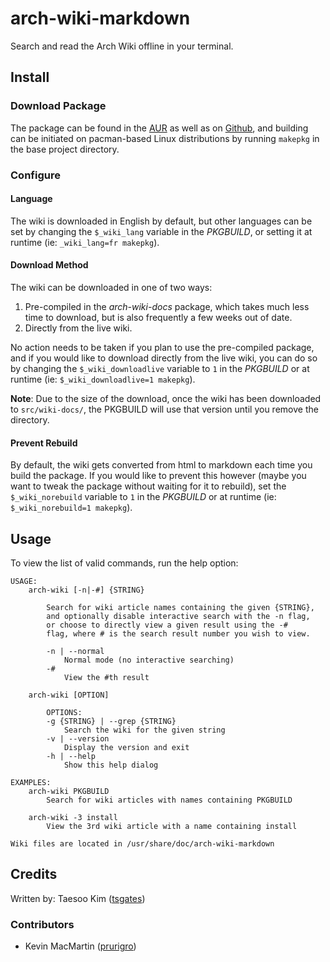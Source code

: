 # arch-wiki-markdown #

Search and read the Arch Wiki offline in your terminal.

## Install ##

### Download Package ###

The package can be found in the [AUR](https://aur.archlinux.org/packages/arch-wiki-markdown-git) as well as on [Github](https://raw.github.com/tsgates/arch-wiki-markdown), and building can be initiated on pacman-based Linux distributions by running `makepkg` in the base project directory.

### Configure ###

#### Language ####

The wiki is downloaded in English by default, but other languages can be set by changing the `$_wiki_lang` variable in the _PKGBUILD_, or setting it at runtime (ie: `_wiki_lang=fr makepkg`).


#### Download Method ####

The wiki can be downloaded in one of two ways:

1. Pre-compiled in the _arch-wiki-docs_ package, which takes much less time to download, but is also frequently a few weeks out of date.
2. Directly from the live wiki.

No action needs to be taken if you plan to use the pre-compiled package, and if you would like to download directly from the live wiki, you can do so by changing the `$_wiki_downloadlive` variable to `1` in the _PKGBUILD_ or at runtime (ie: `$_wiki_downloadlive=1 makepkg`).

**Note**: Due to the size of the download, once the wiki has been downloaded to `src/wiki-docs/`, the PKGBUILD will use that version until you remove the directory.

#### Prevent Rebuild ###

By default, the wiki gets converted from html to markdown each time you build the package. If you would like to prevent this however (maybe you want to tweak the package without waiting for it to rebuild), set the `$_wiki_norebuild` variable to `1` in the _PKGBUILD_ or at runtime (ie: `$_wiki_norebuild=1 makepkg`).

## Usage ##

To view the list of valid commands, run the help option:

```
USAGE:
    arch-wiki [-n|-#] {STRING}

        Search for wiki article names containing the given {STRING},
        and optionally disable interactive search with the -n flag,
        or choose to directly view a given result using the -#
        flag, where # is the search result number you wish to view.

        -n | --normal
            Normal mode (no interactive searching)
        -#
            View the #th result

    arch-wiki [OPTION]

        OPTIONS:
        -g {STRING} | --grep {STRING}
            Search the wiki for the given string
        -v | --version
            Display the version and exit
        -h | --help
            Show this help dialog

EXAMPLES:
    arch-wiki PKGBUILD
        Search for wiki articles with names containing PKGBUILD

    arch-wiki -3 install
        View the 3rd wiki article with a name containing install

Wiki files are located in /usr/share/doc/arch-wiki-markdown
```

## Credits ##

Written by: Taesoo Kim ([tsgates](https://github.com/tsgates))

### Contributors ###

* Kevin MacMartin ([prurigro](https://github.com/prurigro))
